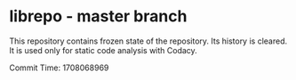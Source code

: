 # librepo - master branch

This repository contains frozen state of the repository.
Its history is cleared. It is used only for static code
analysis with Codacy.

Commit Time: 1708068969
